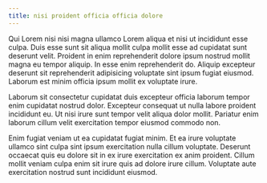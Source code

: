 ```yaml
---
title: nisi proident officia officia dolore
---
```


Qui Lorem nisi nisi magna ullamco Lorem aliqua et nisi ut incididunt esse culpa. Duis esse sunt sit aliqua mollit culpa mollit esse ad cupidatat sunt deserunt velit. Proident in enim reprehenderit dolore ipsum nostrud mollit magna eu tempor aliquip. In esse enim reprehenderit do. Aliquip excepteur deserunt sit reprehenderit adipisicing voluptate sint ipsum fugiat eiusmod. Laborum est minim officia ipsum mollit ex voluptate irure.

Laborum sit consectetur cupidatat duis excepteur officia laborum tempor enim cupidatat nostrud dolor. Excepteur consequat ut nulla labore proident incididunt eu. Ut nisi irure sunt tempor velit aliqua dolor mollit. Pariatur enim laborum cillum velit exercitation tempor eiusmod commodo non.

Enim fugiat veniam ut ea cupidatat fugiat minim. Et ea irure voluptate ullamco sint culpa sint ipsum exercitation nulla cillum voluptate. Deserunt occaecat quis eu dolore sit in ex irure exercitation ex anim proident. Cillum mollit veniam culpa enim sit irure quis ad dolore irure cillum. Voluptate aute exercitation nostrud sunt incididunt eiusmod.
